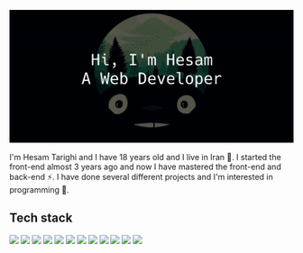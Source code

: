 ![](https://github.com/HesamTarighi/HesamTarighi/blob/main/banner.jpg)
<!-- ![](https://komarev.com/ghpvc/?username=your-github-username&color=green) -->

I'm Hesam Tarighi and I have 18 years old and I live in Iran 👦.
I started the front-end almost 3 years ago and now I have mastered the front-end and back-end ⚡.
I have done several different projects and I'm interested in programming 💫.

Tech stack
---
![](https://img.shields.io/badge/Html5-red?logo=html5&logoColor=white&style=Plastic)
![](https://img.shields.io/badge/Css3-238cc4?logo=css3&logoColor=white&style=Plastic)
![](https://badges.aleen42.com/src/tailwindcss.svg)
![](https://img.shields.io/badge/Sass-cf649a?logo=sass&logoColor=white&style=Plastic)
![](https://badges.aleen42.com/src/javascript.svg)
![](https://badges.aleen42.com/src/typescript.svg)
![](https://img.shields.io/badge/Jquery-1169ae?logo=jquery&logoColor=white&style=Plastic)
![](https://badges.aleen42.com/src/vue.svg)
![](https://badges.aleen42.com/src/node.svg)
![](https://badges.aleen42.com/src/mongodb.svg)
![](https://img.shields.io/badge/Electron-42A5F5?logo=electron&logoColor=white&style=Plastic)
![](https://img.shields.io/badge/Express-yellow?logo=express&logoColor=white&style=Plastic)
